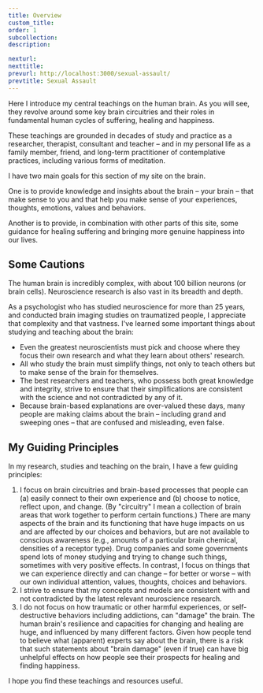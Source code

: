 ```yaml
---
title: Overview
custom_title:
order: 1
subcollection:
description:

nexturl:
nexttitle:
prevurl: http://localhost:3000/sexual-assault/
prevtitle: Sexual Assault
---
```



Here I introduce my central teachings on the human brain. As you will see, they revolve around some key brain circuitries and their roles in fundamental human cycles of suffering, healing and happiness.

These teachings are grounded in decades of study and practice as a researcher, therapist, consultant and teacher – and in my personal life as a family member, friend, and long-term practitioner of contemplative practices, including various forms of meditation.

I have two main goals for this section of my site on the brain.

One is to provide knowledge and insights about the brain – your brain – that make sense to you and that help you make sense of your experiences, thoughts, emotions, values and behaviors.

Another is to provide, in combination with other parts of this site, some guidance for healing suffering and bringing more genuine happiness into our lives.

## Some Cautions

The human brain is incredibly complex, with about 100 billion neurons (or brain cells). Neuroscience research is also vast in its breadth and depth.

As a psychologist who has studied neuroscience for more than 25 years, and conducted brain imaging studies on traumatized people, I appreciate that complexity and that vastness. I've learned some important things about studying and teaching about the brain:

*   Even the greatest neuroscientists must pick and choose where they focus their own research and what they learn about others' research.
*   All who study the brain must simplify things, not only to teach others but to make sense of the brain for themselves.
*   The best researchers and teachers, who possess both great knowledge and integrity, strive to ensure that their simplifications are consistent with the science and not contradicted by any of it.
*   Because brain-based explanations are over-valued these days, many people are making claims about the brain – including grand and sweeping ones – that are confused and misleading, even false.

## My Guiding Principles

In my research, studies and teaching on the brain, I have a few guiding principles:

1.  I focus on brain circuitries and brain-based processes that people can (a) easily connect to their own experience and (b) choose to notice, reflect upon, and change. (By "circuitry" I mean a collection of brain areas that work together to perform certain functions.) There are many aspects of the brain and its functioning that have huge impacts on us and are affected by our choices and behaviors, but are not available to conscious awareness (e.g., amounts of a particular brain chemical, densities of a receptor type). Drug companies and some governments spend lots of money studying and trying to change such things, sometimes with very positive effects. In contrast, I focus on things that we can experience directly and can change – for better or worse – with our own individual attention, values, thoughts, choices and behaviors.
2.  I strive to ensure that my concepts and models are consistent with and not contradicted by the latest relevant neuroscience research.
3.  I do not focus on how traumatic or other harmful experiences, or self-destructive behaviors including addictions, can "damage" the brain. The human brain's resilience and capacities for changing and healing are huge, and influenced by many different factors. Given how people tend to believe what (apparent) experts say about the brain, there is a risk that such statements about "brain damage" (even if true) can have big unhelpful effects on how people see their prospects for healing and finding happiness.

I hope you find these teachings and resources useful.